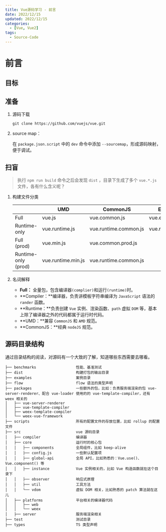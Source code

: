 ```yaml
---
title: Vue源码学习 - 前言
date: 2022/12/15
updated: 2022/12/15
categories:
  - [Vue, Vue2]
tags: 
  - Source-Code
---
```


# 前言

## 目标

## 准备

1. 源码下载
   
   `git clone https://github.com/vuejs/vue.git`

2. source map：
   
   在 `package.json.script` 中的 `dev` 命令中添加 `--sourcemap`，形成源码映射，便于调试。

## 扫盲

> 执行 `npm run build` 命令之后会发现 `dist` ，目录下生成了多个 `vue.*.js` 文件，各有什么含义呢？

1. 构建文件分类
   
   |                     | UMD                | CommonJS              | ES Module          |
   | ------------------- | ------------------ | --------------------- | ------------------ |
   | Full                | vue.js             | vue.common.js         | vue.esm.js         |
   | Runtime-only        | vue.runtime.js     | vue.runtime.common.js | vue.runtime.esm.js |
   | Full (prod)         | vue.min.js         | vue.common.prod.js    |                    |
   | Runtime-only (prod) | vue.runtime.min.js | vue.runtime.common.js |                    |

2. 名词解释
   
   - **Full：** 全量包，包含编译器`(complier)`和运行`(runtime)`时。
   - **Compiler：**编译器，负责讲模板字符串编译为 `JavaScript` 语法的 `rander` 函数。
   - **Runtime：**负责创建 `Vue` 实例、渲染函数、`path` 虚拟 `DOM` 等，基本上除了编译器之外的代码都属于运行时代码。
   - **UMD：**兼容 `CommonJS` 和 `AMD` 规范。
   - **CommonJS：**经典 `nodeJS` 规范。

## 源码目录结构

通过目录结构的阅读，对源码有一个大致的了解，知道哪些东西需要去哪看。

```shell
├── benchmarks                  性能、基准测试
├── dist                        构建打包的输出目录
├── examples                    案例目录
├── flow                        flow 语法的类型声明
├── packages                    一些额外的包，比如：负责服务端渲染的包 vue-server-renderer、配合 vue-loader 使用的的 vue-template-compiler，还有 weex 相关的
│   ├── vue-server-renderer
│   ├── vue-template-compiler
│   ├── weex-template-compiler
│   └── weex-vue-framework
├── scripts                     所有的配置文件的存放位置，比如 rollup 的配置文件
├── src                         vue 源码目录
│   ├── compiler                编译器
│   ├── core                    运行时的核心包
│   │   ├── components          全局组件，比如 keep-alive
│   │   ├── config.js           一些默认配置项
│   │   ├── global-api          全局 API，比如熟悉的：Vue.use()、Vue.component() 等
│   │   ├── instance            Vue 实例相关的，比如 Vue 构造函数就在这个目录下
│   │   ├── observer            响应式原理
│   │   ├── util                工具方法
│   │   └── vdom                虚拟 DOM 相关，比如熟悉的 patch 算法就在这儿
│   ├── platforms               平台相关的编译器代码
│   │   ├── web
│   │   └── weex
│   ├── server                  服务端渲染相关
├── test                        测试目录
├── types                       TS 类型声明
```
